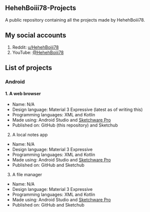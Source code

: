 ## HehehBoiii78-Projects
A public repository containing all the projects made by HehehBoiii78.

## My social accounts
1. Reddit: [u/HehehBoiii78](https://www.reddit.com/u/HehehBoiii78)
2. YouTube: [@HehehBoiii78](https://youtube.com/@hehehboiii78)

## List of projects
### Android
#### 1. A web browser
* Name: N/A
* Design language: Material 3 Expressive (latest as of writing this)
* Programming languages: XML and Kotlin
* Made using: Android Studio and [Sketchware Pro](https://sketchware.pro)
* Published on: GitHub (this repository) and Sketchub
2. A local notes app
* Name: N/A
* Design language: Material 3 Expressive
* Programming languages: XML and Kotlin
* Made using: Android Studio and [Sketchware Pro](https://sketchware.pro)
* Published on: GitHub and Sketchub
3. A file manager
* Name: N/A
* Design language: Material 3 Expressive
* Programming languages: XML and Kotlin
* Made using: Android Studio and [Sketchware Pro](https://sketchware.pro)
* Published on: GitHub and Sketchub